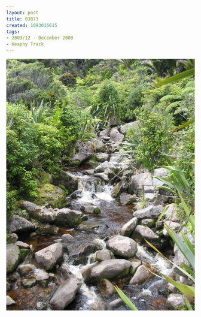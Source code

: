 ```yaml
---
layout: post
title: 03873
created: 1093016615
tags:
- 2003/12 - December 2003
- Heaphy Track
---
```


<img src="/image/images/03873-1339.jpg"/>

